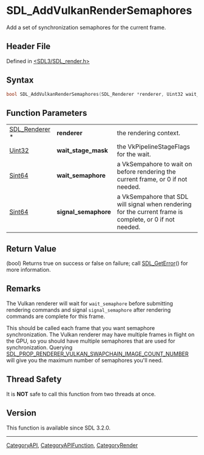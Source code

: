 # SDL_AddVulkanRenderSemaphores

Add a set of synchronization semaphores for the current frame.

## Header File

Defined in [<SDL3/SDL_render.h>](https://github.com/libsdl-org/SDL/blob/main/include/SDL3/SDL_render.h)

## Syntax

```c
bool SDL_AddVulkanRenderSemaphores(SDL_Renderer *renderer, Uint32 wait_stage_mask, Sint64 wait_semaphore, Sint64 signal_semaphore);
```

## Function Parameters

|                                |                      |                                                                                                          |
| ------------------------------ | -------------------- | -------------------------------------------------------------------------------------------------------- |
| [SDL_Renderer](SDL_Renderer) * | **renderer**         | the rendering context.                                                                                   |
| [Uint32](Uint32)               | **wait_stage_mask**  | the VkPipelineStageFlags for the wait.                                                                   |
| [Sint64](Sint64)               | **wait_semaphore**   | a VkSempahore to wait on before rendering the current frame, or 0 if not needed.                         |
| [Sint64](Sint64)               | **signal_semaphore** | a VkSempahore that SDL will signal when rendering for the current frame is complete, or 0 if not needed. |

## Return Value

(bool) Returns true on success or false on failure; call
[SDL_GetError](SDL_GetError)() for more information.

## Remarks

The Vulkan renderer will wait for `wait_semaphore` before submitting
rendering commands and signal `signal_semaphore` after rendering commands
are complete for this frame.

This should be called each frame that you want semaphore synchronization.
The Vulkan renderer may have multiple frames in flight on the GPU, so you
should have multiple semaphores that are used for synchronization. Querying
[SDL_PROP_RENDERER_VULKAN_SWAPCHAIN_IMAGE_COUNT_NUMBER](SDL_PROP_RENDERER_VULKAN_SWAPCHAIN_IMAGE_COUNT_NUMBER)
will give you the maximum number of semaphores you'll need.

## Thread Safety

It is **NOT** safe to call this function from two threads at once.

## Version

This function is available since SDL 3.2.0.





----
[CategoryAPI](CategoryAPI), [CategoryAPIFunction](CategoryAPIFunction), [CategoryRender](CategoryRender)

